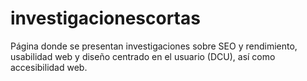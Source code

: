 # investigacionescortas
Página donde se presentan investigaciones sobre SEO y rendimiento, usabilidad web y diseño centrado en el usuario (DCU), así como accesibilidad web.
